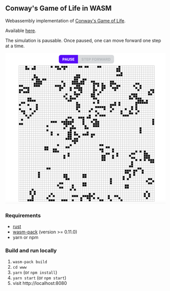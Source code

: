 ## Conway's Game of Life in WASM

Webassembly implementation of [Conway's Game of Life](https://en.wikipedia.org/wiki/Conway%27s_Game_of_Life).

Available [here](https://spectacular-khapse-742c17.netlify.app/).

The simulation is pausable. Once paused, one can move forward one step at a time.

![SCREENSHOT](screenshot.png)

### Requirements

* [rust](https://www.rust-lang.org/tools/install)
* [wasm-pack](https://rustwasm.github.io/wasm-pack/installer/) (version >= 0.11.0)
* yarn or npm

### Build and run locally

1. `wasm-pack build`
2. `cd www`
3. `yarn` (or `npm install`)
4. `yarn start` (or `npm start`)
5. visit http://localhost:8080
